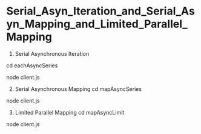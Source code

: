 # Serial_Asyn_Iteration_and_Serial_Asyn_Mapping_and_Limited_Parallel_Mapping

1. Serial Asynchronous Iteration

cd eachAsyncSeries

node client.js

2. Serial Asynchronous Mapping
  cd mapAsyncSeries

  node client.js

3. Limited Parallel Mapping
  cd mapAsyncLimit 

  node client.js

